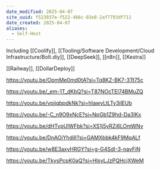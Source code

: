 ```yaml
---
date_modified: 2025-04-07
site_uuid: f523037e-f522-466c-83e8-2af7793df711
date_created: 2025-04-07
aliases:
  - Self-Host
---
```


Including [[Coolify]], [[Tooling/Software Development/Cloud Infrastructure/Bolt.diy]], [[DeepSeek]], [[n8n]], [[Kestra]]

[[Railway]], [[DollarDeploy]]


https://youtu.be/OpmMe0md0tA?si=Tq8KZ-BK7-3Tt75c

https://youtu.be/_em-1T_dKbQ?si=T87NOcTEI74BMuZQ

https://youtu.be/vpiiqbpdkNk?si=hIawvLtLTy3ilEUb

https://youtu.be/-C_n9O9xNcE?si=NpGb1Z9hd-Da3lKx

https://youtu.be/dHTvpUlWFbk?si=XS1j5yRZi6LOmWNv

https://youtu.be/DnAOiYhdiII?si=GAMXbbk4kF9MqALf

https://youtu.be/w8E3axyHRGY?si=g-G4SdI-3-navFiN

https://youtu.be/TkysPcpK0aQ?si=HIsyLJzPQHcjXWeM